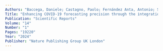 ```yaml
---
Authors: "Baccega, Daniele; Castagno, Paolo; Fernández Anta, Antonio; Sereno, Matteo;"
Title: "Enhancing COVID-19 forecasting precision through the integration of compartmental models, machine learning and variants"
Publication: "Scientific Reports"
Volume: "14"
Number: "1"
Pages: "19220"
Year: "2024"
Publisher: "Nature Publishing Group UK London"
---
```

